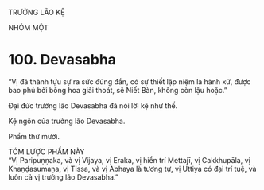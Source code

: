 TRƯỞNG LÃO KỆ

NHÓM MỘT

# 100. Devasabha

“Vị đã thành tựu sự ra sức đúng đắn, có sự thiết lập niệm là hành xứ, được bao phủ bởi bông hoa giải thoát, sẽ Niết Bàn, không còn lậu hoặc.”

Đại đức trưởng lão Devasabha đã nói lời kệ như thế.

Kệ ngôn của trưởng lão Devasabha.

Phẩm thứ mười.

TÓM LƯỢC PHẨM NÀY  
“Vị Paripuṇṇaka, và vị Vijaya, vị Eraka, vị hiền trí Mettajī, vị Cakkhupāla, vị Khaṇḍasumaṇa, vị Tissa, và vị Abhaya là tương tự, vị Uttiya có đại trí tuệ, và luôn cả vị trưởng lão Devasabha.”

